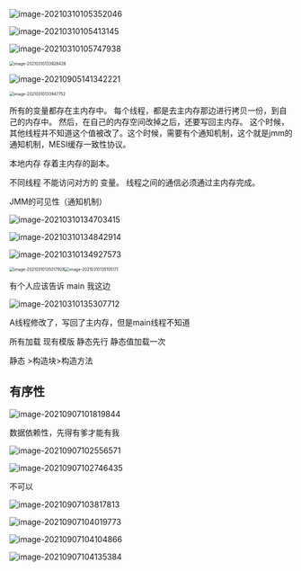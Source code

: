 

![image-20210310105352046](JMM内存模型.assets/image-20210310105352046.png)

![image-20210310105413145](JMM内存模型.assets/image-20210310105413145.png)

![image-20210310105747938](JMM内存模型.assets/image-20210310105747938.png)



<img src="JMM内存模型.assets/image-20210310133928426.png" alt="image-20210310133928426" style="zoom:50%;" />

![image-20210905141342221](JMM内存模型.assets/image-20210905141342221.png)

<img src="JMM内存模型.assets/image-20210310133947752.png" alt="image-20210310133947752" style="zoom:50%;" />

所有的变量都存在主内存中。
每个线程，都是去主内存那边进行拷贝一份，到自己的内存中。
然后，在自己的内存空间改掉之后，还要写回主内存。
这个时候，其他线程并不知道这个值被改了。这个时候，需要有个通知机制，这个就是jmm的通知机制，MESI缓存一致性协议。

本地内存 存着主内存的副本。

不同线程 不能访问对方的 变量。 线程之间的通信必须通过主内存完成。

JMM的可见性（通知机制）



![image-20210310134703415](JMM内存模型.assets/image-20210310134703415.png)



![image-20210310134842914](JMM内存模型.assets/image-20210310134842914.png)

![image-20210310134927573](JMM内存模型.assets/image-20210310134927573.png)

<img src="JMM内存模型.assets/image-20210310135017928.png" alt="image-20210310135017928" style="zoom: 50%;" /><img src="JMM内存模型.assets/image-20210310135105171.png" alt="image-20210310135105171" style="zoom:50%;" />

有个人应该告诉 main  我这边

![image-20210310135307712](JMM内存模型.assets/image-20210310135307712.png)



A线程修改了，写回了主内存，但是main线程不知道



所有加载  现有模版 静态先行 静态值加载一次

静态 >构造块>构造方法



## 有序性

![image-20210907101819844](JMM内存模型.assets/image-20210907101819844.png)

数据依赖性，先得有爹才能有我

![image-20210907102556571](JMM内存模型.assets/image-20210907102556571.png)

![image-20210907102746435](JMM内存模型.assets/image-20210907102746435.png)

不可以

![image-20210907103817813](JMM内存模型.assets/image-20210907103817813.png)



![image-20210907104019773](JMM内存模型.assets/image-20210907104019773.png)

![image-20210907104104866](JMM内存模型.assets/image-20210907104104866.png)

![image-20210907104135384](JMM内存模型.assets/image-20210907104135384.png)









